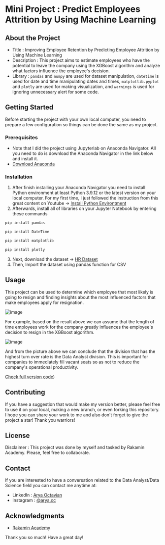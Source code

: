 # Mini Project : Predict Employees Attrition by Using Machine Learning

## About the Project

* Title : Improving Employee Retention by Predicting Employee Attrition by Using Machine Learning
* Description : This project aims to estimate employees who have the potential to leave the company using the XGBoost algorithm and analyze what factors influence the employee's decision.
* Library : `pandas` and `numpy` are used for dataset manipulation, `datetime` is used for date and time manipulating dates and times, `matplotlib.pyplot` and `plotly` are used for making visualization, and `warnings` is used for ignoring unnecessary alert for some code.

## Getting Started
Before starting the project with your own local computer, you need to prepare a few configuration so things can be done the same as my project.

### Prerequisites
* Note that I did the project using Jupyterlab on Anaconda Navigator. All you need to do is download the Anaconda Navigator in the link below and install it.
* [Download Anaconda](https://www.anaconda.com/products/distribution)

### Installation
1. After finish installing your Anaconda Navigator you need to install Python environment at least Python 3.9.12 or the latest version on your local computer. For my first time, I just followed the instruction from this great content on Youtube → [Install Python Environtment](https://www.youtube.com/watch?v=5mDYijMfSzs) 
2. Afterwards, install all of libraries on your Jupyter Notebook by entering these commands
```sh
pip install pandas
```
```sh
pip install DateTime
```
```sh
pip install matplotlib
```
```sh
pip install plotly
```
3. Next, download the dataset → [HR Dataset]([https://github.com/aryaoctav/Workshop_Manual-RFM-Clustering/blob/main/Online%20Retail.xlsx](https://github.com/aryaoctav/Classification_Improving-Employee-Retention-by-Predicting-Employee-Attrition/blob/main/hr_data.csv))
4. Then, Import the dataset using pandas function for CSV

## Usage
This project can be used to determine which employee that most likely is going to resign and finding insights about the most influenced factors that make employees apply for resignation.

![image](https://user-images.githubusercontent.com/105413896/212597467-b8e41d3f-de87-4069-9480-80dc67f9e895.png)

For example, based on the result above we can assume that the length of time employees work for the company greatly influences the employee's decision to resign in the XGBoost algorithm.

![image](https://user-images.githubusercontent.com/105413896/212597822-43e25fcc-d05b-4829-a387-e540497f5cf5.png)

And from the picture above we can conclude that the division that has the highest turn over rate is the Data Analyst division. This is important for companies to immediately fill vacant seats so as not to reduce the company's operational productivity.


[Check full version code](https://github.com/aryaoctav/Classification_Improving-Employee-Retention-by-Predicting-Employee-Attrition/blob/main/Notebook%20Improving%20Employee%20Retention.ipynb))

## Contributing

If you have a suggestion that would make my version better, please feel free to use it on your local, making a new branch, or even forking this repository. I hope you can share your work to me and also don't forget to give the project a star! Thank you warriors!

## License

Disclaimer : This project was done by myself and tasked by Rakamin Academy. Please, feel free to collaborate.

## Contact
If you are interested to have a conversation related to the Data Analyst/Data Science field you can contact me anytime at:
* LinkedIn : [Arya Octavian](https://www.linkedin.com/in/arya-octavian/)
* Instagram : [@arya.oc](https://www.instagram.com/arya.oc/?hl=id)

## Acknowledgments
* [Rakamin Academy](https://www.rakamin.com/)

Thank you so much!
Have a great day!
